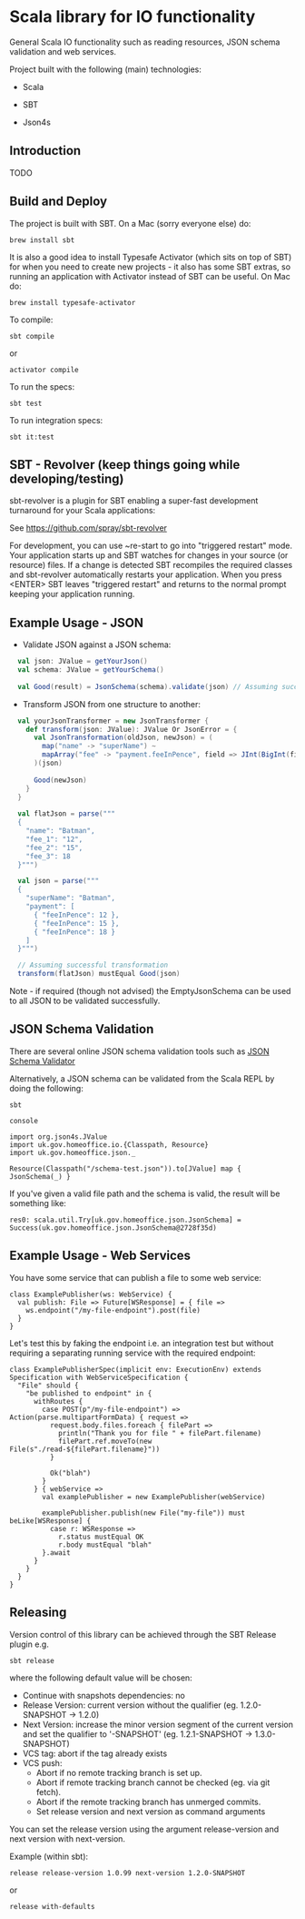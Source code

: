 Scala library for IO functionality
==================================
General Scala IO functionality such as reading resources, JSON schema validation and web services.

Project built with the following (main) technologies:

- Scala

- SBT

- Json4s

Introduction
------------
TODO

Build and Deploy
----------------
The project is built with SBT. On a Mac (sorry everyone else) do:
```
brew install sbt
```

It is also a good idea to install Typesafe Activator (which sits on top of SBT) for when you need to create new projects - it also has some SBT extras, so running an application with Activator instead of SBT can be useful. On Mac do:
```
brew install typesafe-activator
```

To compile:
```
sbt compile
```

or
```
activator compile
```

To run the specs:
```
sbt test
```

To run integration specs:
```
sbt it:test
```

SBT - Revolver (keep things going while developing/testing)
-----------------------------------------------------------
sbt-revolver is a plugin for SBT enabling a super-fast development turnaround for your Scala applications:

See https://github.com/spray/sbt-revolver

For development, you can use ~re-start to go into "triggered restart" mode.
Your application starts up and SBT watches for changes in your source (or resource) files.
If a change is detected SBT recompiles the required classes and sbt-revolver automatically restarts your application. 
When you press &lt;ENTER&gt; SBT leaves "triggered restart" and returns to the normal prompt keeping your application running.

Example Usage - JSON
--------------------
- Validate JSON against a JSON schema:
```scala
  val json: JValue = getYourJson()
  val schema: JValue = getYourSchema()
  
  val Good(result) = JsonSchema(schema).validate(json) // Assuming successful validation
```

- Transform JSON from one structure to another:
```scala
  val yourJsonTransformer = new JsonTransformer {
    def transform(json: JValue): JValue Or JsonError = {
      val JsonTransformation(oldJson, newJson) = (
        map("name" -> "superName") ~
        mapArray("fee" -> "payment.feeInPence", field => JInt(BigInt(field.extract[String])))
      )(json)
      
      Good(newJson)
    }
  }
  
  val flatJson = parse("""
  {
    "name": "Batman",
    "fee_1": "12",
    "fee_2": "15",
    "fee_3": 18
  }""")

  val json = parse("""
  {
    "superName": "Batman",
    "payment": [
      { "feeInPence": 12 },
      { "feeInPence": 15 },
      { "feeInPence": 18 }
    ]
  }""")

  // Assuming successful transformation
  transform(flatJson) mustEqual Good(json) 
```

Note - if required (though not advised) the EmptyJsonSchema can be used to all JSON to be validated successfully.

JSON Schema Validation
----------------------
There are several online JSON schema validation tools such as [JSON Schema Validator](http://www.jsonschemavalidator.net/)

Alternatively, a JSON schema can be validated from the Scala REPL by doing the following:

```
sbt

console

import org.json4s.JValue
import uk.gov.homeoffice.io.{Classpath, Resource}
import uk.gov.homeoffice.json._

Resource(Classpath("/schema-test.json")).to[JValue] map { JsonSchema(_) }
```

If you've given a valid file path and the schema is valid, the result will be something like:

```
res0: scala.util.Try[uk.gov.homeoffice.json.JsonSchema] = Success(uk.gov.homeoffice.json.JsonSchema@2728f35d)
```

Example Usage - Web Services
----------------------------
You have some service that can publish a file to some web service:
```
class ExamplePublisher(ws: WebService) {
  val publish: File => Future[WSResponse] = { file =>
    ws.endpoint("/my-file-endpoint").post(file)
  }
}
```

Let's test this by faking the endpoint i.e. an integration test but without requiring a separating running service with the required endpoint:
```
class ExamplePublisherSpec(implicit env: ExecutionEnv) extends Specification with WebServiceSpecification {
  "File" should {
    "be published to endpoint" in {
      withRoutes {
        case POST(p"/my-file-endpoint") => Action(parse.multipartFormData) { request =>
          request.body.files.foreach { filePart =>
            println("Thank you for file " + filePart.filename)
            filePart.ref.moveTo(new File(s"./read-${filePart.filename}"))
          }

          Ok("blah")
        }
      } { webService =>
        val examplePublisher = new ExamplePublisher(webService)

        examplePublisher.publish(new File("my-file")) must beLike[WSResponse] {
          case r: WSResponse =>
            r.status mustEqual OK
            r.body mustEqual "blah"
        }.await
      }
    }
  }
}
```

Releasing
---------
Version control of this library can be achieved through the SBT Release plugin e.g.
```
sbt release
```

where the following default value will be chosen:
- Continue with snapshots dependencies: no
- Release Version: current version without the qualifier (eg. 1.2.0-SNAPSHOT -> 1.2.0)
- Next Version: increase the minor version segment of the current version and set the qualifier to '-SNAPSHOT' (eg. 1.2.1-SNAPSHOT -> 1.3.0-SNAPSHOT)
- VCS tag: abort if the tag already exists
- VCS push:
    - Abort if no remote tracking branch is set up.
    - Abort if remote tracking branch cannot be checked (eg. via git fetch).
    - Abort if the remote tracking branch has unmerged commits.
    - Set release version and next version as command arguments

You can set the release version using the argument release-version and next version with next-version.

Example (within sbt):
```
release release-version 1.0.99 next-version 1.2.0-SNAPSHOT
```

or
```
release with-defaults
```